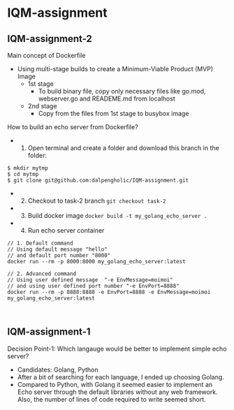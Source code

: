 # IQM-assignment
## IQM-assignment-2
Main concept of Dockerfile
- Using multi-stage builds to create a Minimum-Viable Product (MVP) Image
  - 1st stage
     - To build binary file, copy only necessary files like go.mod, webserver.go and READEME.md from localhost
  - 2nd stage
     - Copy from the files from 1st stage to busybox image


How to build an echo server from Dockerfile?
- 1. Open terminal and create a folder and download this branch in the folder: 
```Shell
$ mkdir mytmp
$ cd mytmp
$ git clone git@github.com:dalpengholic/IQM-assignment.git
```

- 2. Checkout to task-2 branch
`git checkout task-2`

- 3. Build docker image
`docker build -t my_golang_echo_server .`

- 4. Run echo server container
```Shell
// 1. Default command 
// Using default message "hello"
// and default port number "8000"
docker run --rm -p 8000:8000 my_golang_echo_server:latest

// 2. Advanced command
// Using user defined message  "-e EnvMessage=moimoi"
// and using user defined port number "-e EnvPort=8888"
docker run --rm -p 8888:8888 -e EnvPort=8888 -e EnvMessage=moimoi my_golang_echo_server:latest



```

## IQM-assignment-1
Decision Point-1: Which langauge would be better to implement simple echo server?
- Candidates: Golang, Python
- After a bit of searching for each language, I ended up choosing Golang.
- Compared to Python, with Golang it seemed easier to implement an Echo server through the default libraries without any web framework. Also, the number of lines of code required to write seemed short. 
